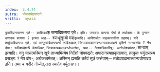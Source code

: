 ```yaml
---
index:  3.4.74
sutra:  भीमादयोऽपादाने
vritti:  nyasa
---
```


`पुणादिप्रत्ययान्ता एते-- काशिका`फ् ऊणादिप्रत्यया एते`। इति। उणादयः प्रत्यया येषां ते तथोक्ताः। के पुनस्त उणादयः प्रत्ययाः ? इत्यत आह-- `श्याधूसूभ्यो मक्` इत्यादि। आदिशब्देन मङ्क्वन्नादीनां ग्रहणम्। यदि तर्ह्युणादिप्रत्यया एते, एवं सत्युणादिप्रत्ययानां रूढिशब्दात् क्रियाकारकसम्बन्धाभावादपादाने वृत्तिर्न सम्भवत्येव ? नैष दोषः; रूढिशब्देष्वपि केषाञ्चित् क्रियाकारकसम्बन्धोऽस्त्येव, यथा-- तैलपायिकादिषु। अतोऽदेश्यमेतत्। `ताभ्याम्` इत्यादि। ननु चासत्यस्मिन् सूत्रे ताभ्यामित्येष निर्देशो नोपपद्यते; अपादानस्याप्रकृतत्वात्, तत्कुतः पर्युदासस्य प्रसङ्गः ? नैष दोष-; अर्थकत्वमेतत्। अस्मिन् ह्यसति तत्रैवं सूत्रं कर्त्तव्यम्-- ततोऽपादानाच्चान्यत्रोणादय इति। तथा च यदीदं नोच्येत,तदा स्यादेव पर्युदासः।।

